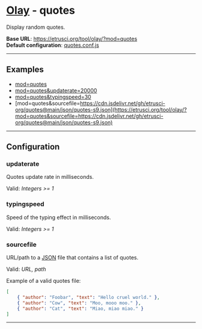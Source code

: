 # [Olay](../../../README.md) - quotes

Display random quotes.

**Base URL**: <https://etrusci.org/tool/olay/?mod=quotes>  
**Default configuration**: [quotes.conf.js](./quotes.conf.js)

---

## Examples

- [mod=quotes](https://etrusci.org/tool/olay/?mod=quotes)
- [mod=quotes&updaterate=20000](https://etrusci.org/tool/olay/?mod=quotes&updaterate=20000)
- [mod=quotes&typingspeed=30](https://etrusci.org/tool/olay/?mod=quotes&typingspeed=40)
- [mod=quotes&sourcefile=https://cdn.jsdelivr.net/gh/etrusci-org/quotes@main/json/quotes-s9.json](https://etrusci.org/tool/olay/?mod=quotes&sourcefile=https://cdn.jsdelivr.net/gh/etrusci-org/quotes@main/json/quotes-s9.json)

---

## Configuration

### updaterate

Quotes update rate in milliseconds.

Valid: *Integers >= 1*

### typingspeed

Speed of the typing effect in milliseconds.

Valid: *Integers >= 1*

### sourcefile

URL/path to a [JSON](https://www.json.org) file that contains a list of quotes.

Valid: *URL, path*

Example of a valid quotes file:

```json
[
    { "author": "Foobar", "text": "Hello cruel world." },
    { "author": "Cow", "text": "Moo, mooo moo." },
    { "author": "Cat", "text": "Miao, miao miao." }
]
```

---
